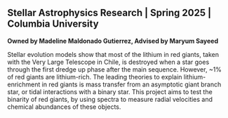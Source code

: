 
<h2>Stellar Astrophysics Research | Spring 2025 | Columbia University </h2>
<strong>Owned by Madeline Maldonado Gutierrez, Advised by Maryum Sayeed</strong></br>

Stellar evolution models show that most of the lithium in red giants, taken with the Very Large Telescope in Chile, is destroyed when a star goes through the first dredge up phase after the main sequence.
However, ~1% of red giants are lithium-rich. The leading theories to explain lithium-enrichment in red giants is mass transfer from an asymptotic giant branch star, or tidal interactions with a binary star.
This project aims to test the binarity of red giants, by using spectra to measure radial velocities and chemical abundances of these objects.
